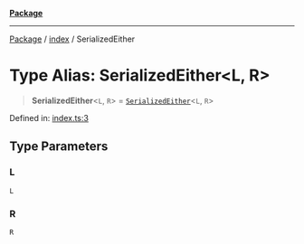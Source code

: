 [**Package**](../../README.md)

***

[Package](../../modules.md) / [index](../README.md) / SerializedEither

# Type Alias: SerializedEither\<L, R\>

> **SerializedEither**\<`L`, `R`\> = [`SerializedEither`](../../either.exports/type-aliases/SerializedEither.md)\<`L`, `R`\>

Defined in: [index.ts:3](https://github.com/AlexXanderGrib/monads-io/blob/88cc2f22cfbd8717d7e52da6913dd270216344b1/src/index.ts#L3)

## Type Parameters

### L

`L`

### R

`R`
